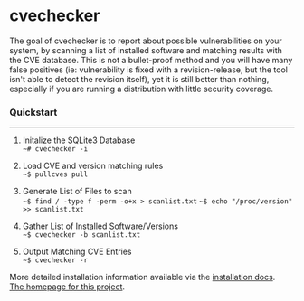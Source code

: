 # cvechecker

The goal of cvechecker is to report about possible vulnerabilities on your
system, by scanning a list of installed software and matching results with
the CVE database. This is not a bullet-proof method and you will have many false positives (ie: vulnerability is fixed with a revision-release, but the tool isn't able to detect the revision itself), yet it is still better than nothing, especially if you are running a distribution with little security coverage.

### Quickstart
--------------
1. Initalize the SQLite3 Database  
    ```~# cvechecker -i```

2. Load CVE and version matching rules  
    ```~$ pullcves pull```

3. Generate List of Files to scan  
    ```~$ find / -type f -perm -o+x > scanlist.txt```
    ```~$ echo "/proc/version" >> scanlist.txt```

4. Gather List of Installed Software/Versions  
    ```~$ cvechecker -b scanlist.txt```

5. Output Matching CVE Entries  
    ```~$ cvechecker -r```

More detailed installation information available via the [installation docs](../../wiki/Installation).  
[The homepage for this project](../../wiki).
